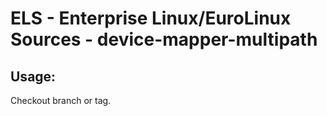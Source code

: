 # ELS - Enterprise Linux/EuroLinux Sources - device-mapper-multipath
 
## Usage:
  Checkout branch or tag.
